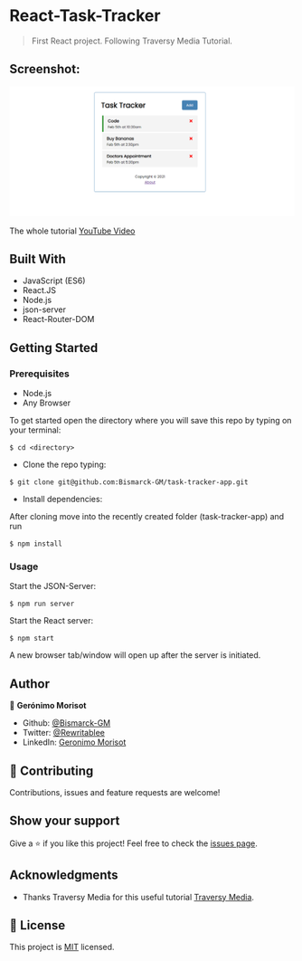 # React-Task-Tracker

> First React project. Following Traversy Media Tutorial.

## Screenshot:
![ScreenShot](./Screenshot.png)


The whole tutorial [YouTube Video](https://youtu.be/w7ejDZ8SWv8)
## Built With

- JavaScript (ES6)
- React.JS
- Node.js
- json-server
- React-Router-DOM

## Getting Started

### Prerequisites

- Node.js
- Any Browser

To get started open the directory where you will save this repo by typing on your terminal:

```
$ cd <directory>
```

- Clone the repo typing:

```
$ git clone git@github.com:Bismarck-GM/task-tracker-app.git
```

- Install dependencies:

After cloning move into the recently created folder (task-tracker-app) and run

```
$ npm install
```

### Usage

Start the JSON-Server:

```
$ npm run server
```

Start the React server:

```
$ npm start
```

A new browser tab/window will open up after the server is initiated.

## Author

👤 **Gerónimo Morisot**

- Github: [@Bismarck-GM](https://github.com/Bismarck-GM)
- Twitter: [@Rewritablee](https://twitter.com/Rewritablee)
- LinkedIn: [Geronimo Morisot](https://linkedin.com/in/geronimomorisot)

## 🤝 Contributing

Contributions, issues and feature requests are welcome!

## Show your support

Give a ⭐️ if you like this project!
Feel free to check the [issues page](issues/).

## Acknowledgments

- Thanks Traversy Media for this useful tutorial [Traversy Media](https://www.traversymedia.com/).

## 📝 License

This project is [MIT](lic.url) licensed.